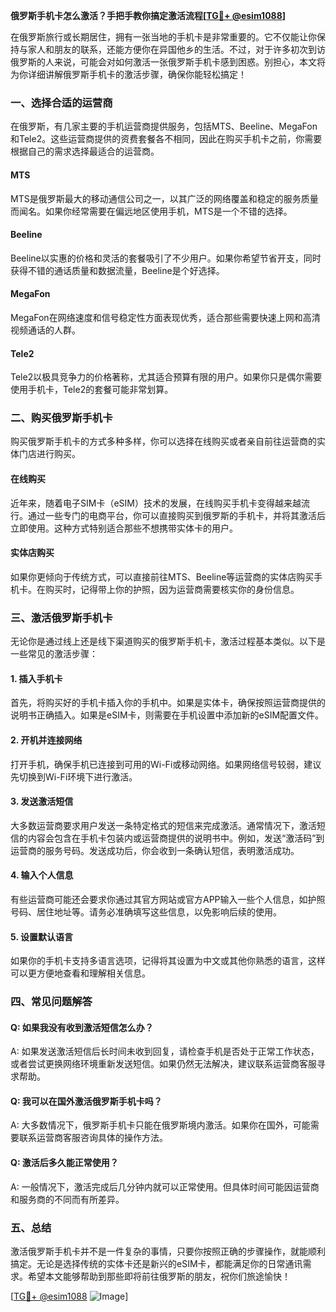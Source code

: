 **俄罗斯手机卡怎么激活？手把手教你搞定激活流程[[TG💪+ @esim1088](https://t.me/s/esim1088)]**

在俄罗斯旅行或长期居住，拥有一张当地的手机卡是非常重要的。它不仅能让你保持与家人和朋友的联系，还能方便你在异国他乡的生活。不过，对于许多初次到访俄罗斯的人来说，可能会对如何激活一张俄罗斯手机卡感到困惑。别担心，本文将为你详细讲解俄罗斯手机卡的激活步骤，确保你能轻松搞定！

### 一、选择合适的运营商

在俄罗斯，有几家主要的手机运营商提供服务，包括MTS、Beeline、MegaFon和Tele2。这些运营商提供的资费套餐各不相同，因此在购买手机卡之前，你需要根据自己的需求选择最适合的运营商。

#### MTS
MTS是俄罗斯最大的移动通信公司之一，以其广泛的网络覆盖和稳定的服务质量而闻名。如果你经常需要在偏远地区使用手机，MTS是一个不错的选择。

#### Beeline
Beeline以实惠的价格和灵活的套餐吸引了不少用户。如果你希望节省开支，同时获得不错的通话质量和数据流量，Beeline是个好选择。

#### MegaFon
MegaFon在网络速度和信号稳定性方面表现优秀，适合那些需要快速上网和高清视频通话的人群。

#### Tele2
Tele2以极具竞争力的价格著称，尤其适合预算有限的用户。如果你只是偶尔需要使用手机卡，Tele2的套餐可能非常划算。

### 二、购买俄罗斯手机卡

购买俄罗斯手机卡的方式多种多样，你可以选择在线购买或者亲自前往运营商的实体门店进行购买。

#### 在线购买
近年来，随着电子SIM卡（eSIM）技术的发展，在线购买手机卡变得越来越流行。通过一些专门的电商平台，你可以直接购买到俄罗斯的手机卡，并将其激活后立即使用。这种方式特别适合那些不想携带实体卡的用户。

#### 实体店购买
如果你更倾向于传统方式，可以直接前往MTS、Beeline等运营商的实体店购买手机卡。在购买时，记得带上你的护照，因为运营商需要核实你的身份信息。

### 三、激活俄罗斯手机卡

无论你是通过线上还是线下渠道购买的俄罗斯手机卡，激活过程基本类似。以下是一些常见的激活步骤：

#### 1. 插入手机卡
首先，将购买好的手机卡插入你的手机中。如果是实体卡，确保按照运营商提供的说明书正确插入。如果是eSIM卡，则需要在手机设置中添加新的eSIM配置文件。

#### 2. 开机并连接网络
打开手机，确保手机已连接到可用的Wi-Fi或移动网络。如果网络信号较弱，建议先切换到Wi-Fi环境下进行激活。

#### 3. 发送激活短信
大多数运营商要求用户发送一条特定格式的短信来完成激活。通常情况下，激活短信的内容会包含在手机卡包装内或运营商提供的说明书中。例如，发送“激活码”到运营商的服务号码。发送成功后，你会收到一条确认短信，表明激活成功。

#### 4. 输入个人信息
有些运营商可能还会要求你通过其官方网站或官方APP输入一些个人信息，如护照号码、居住地址等。请务必准确填写这些信息，以免影响后续的使用。

#### 5. 设置默认语言
如果你的手机卡支持多语言选项，记得将其设置为中文或其他你熟悉的语言，这样可以更方便地查看和理解相关信息。

### 四、常见问题解答

#### Q: 如果我没有收到激活短信怎么办？
A: 如果发送激活短信后长时间未收到回复，请检查手机是否处于正常工作状态，或者尝试更换网络环境重新发送短信。如果仍然无法解决，建议联系运营商客服寻求帮助。

#### Q: 我可以在国外激活俄罗斯手机卡吗？
A: 大多数情况下，俄罗斯手机卡只能在俄罗斯境内激活。如果你在国外，可能需要联系运营商客服咨询具体的操作方法。

#### Q: 激活后多久能正常使用？
A: 一般情况下，激活完成后几分钟内就可以正常使用。但具体时间可能因运营商和服务商的不同而有所差异。

### 五、总结

激活俄罗斯手机卡并不是一件复杂的事情，只要你按照正确的步骤操作，就能顺利搞定。无论是选择传统的实体卡还是新兴的eSIM卡，都能满足你的日常通讯需求。希望本文能够帮助到那些即将前往俄罗斯的朋友，祝你们旅途愉快！

[[TG💪+ @esim1088](https://t.me/s/esim1088) ![Image](https://i.postimg.cc/4NQfJmqS/Snipaste-2025-05-13-00-14-12.png)]